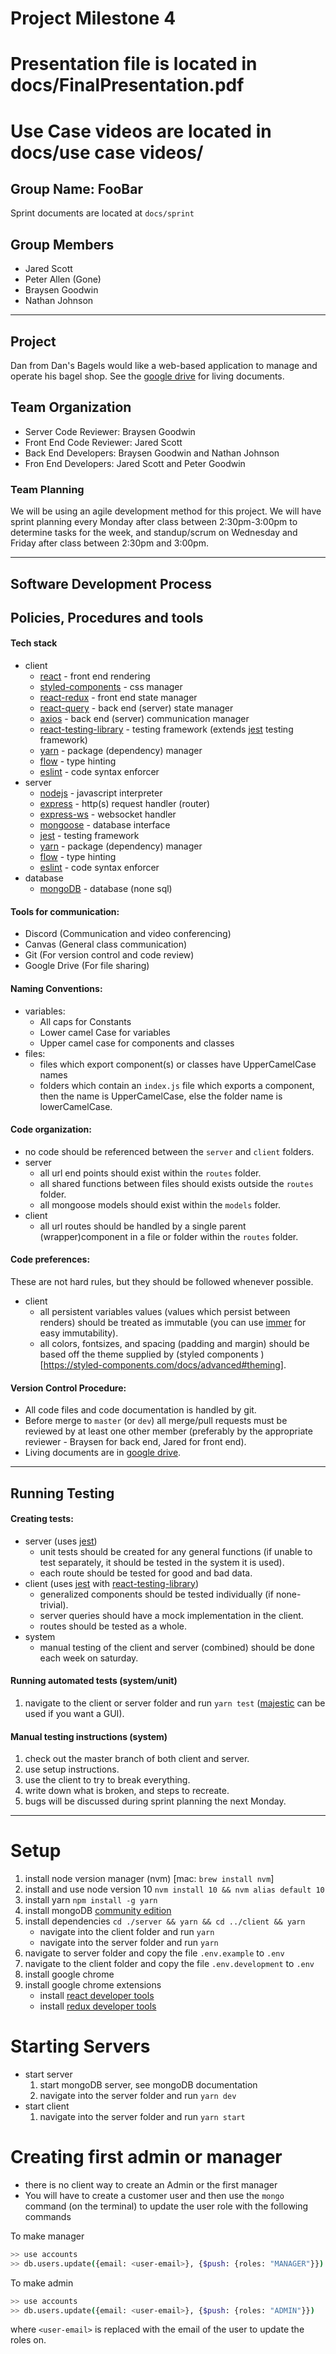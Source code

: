 # Project Milestone 4
# Presentation file is located in docs/FinalPresentation.pdf
# Use Case videos are located in docs/use case videos/
## Group Name: FooBar

Sprint documents are located at `docs/sprint`
## Group Members
  * Jared Scott
  * Peter Allen (Gone)
  * Braysen Goodwin
  * Nathan Johnson


---
  
## Project
  Dan from Dan's Bagels would like a web-based application to manage and operate his bagel shop. See the [google drive](https://drive.google.com/drive/folders/1U6tCNB-WRtASPWM0pf92Lu5S1zJgnxXI?usp=sharing) for living documents.
 
## Team Organization
   * Server Code Reviewer: Braysen Goodwin 
   * Front End Code Reviewer: Jared Scott
   * Back End Developers: Braysen Goodwin and Nathan Johnson 
   * Fron End Developers: Jared Scott and Peter Goodwin

### Team Planning

We will be using an agile development method for this project. We will have sprint planning every Monday after class between 2:30pm-3:00pm to determine tasks for the week, and standup/scrum on Wednesday and Friday after class between 2:30pm and 3:00pm.

---

## Software Development Process

## Policies, Procedures and tools


#### Tech stack
*  client
   * [react](https://reactjs.org) - front end rendering
   * [styled-components](https://styled-components.com/docs/advanced#theming) - css manager
   * [react-redux](https://www.npmjs.com/package/react-redux) - front end state manager
   * [react-query](https://react-query.tanstack.com) - back end (server) state manager
   * [axios](https://github.com/axios/axios) - back end (server) communication manager
   * [react-testing-library](https://testing-library.com/docs/react-testing-library/intro) - testing framework (extends [jest](https://jestjs.io) testing framework)
   * [yarn](https://www.npmjs.com/package/yarn) - package (dependency) manager
   * [flow](https://flow.org) - type hinting
   * [eslint](https://www.npmjs.com/package/eslint) - code syntax enforcer
* server
   * [nodejs](https://nodejs.org/en/) - javascript interpreter
   * [express](http://expressjs.com) - http(s) request handler (router)
   * [express-ws](https://github.com/HenningM/express-ws) - websocket handler
   * [mongoose](https://mongoosejs.com/docs/index.html) - database interface
   * [jest](https://jestjs.io) - testing framework
   * [yarn](https://www.npmjs.com/package/yarn) - package (dependency) manager
   * [flow](https://flow.org) - type hinting
   * [eslint](https://www.npmjs.com/package/eslint) - code syntax enforcer
* database
   * [mongoDB](https://docs.mongodb.com/manual/) - database (none sql)

#### Tools for communication:  
  * Discord (Communication and video conferencing)  
  * Canvas (General class communication)
  * Git (For version control and code review)
  * Google Drive (For file sharing) 
    
#### Naming Conventions:
  * variables:
    * All caps for Constants 
    * Lower camel Case for variables
    * Upper camel case for components and classes
  * files:
    * files which export component(s) or classes have UpperCamelCase names
    * folders which contain an `index.js` file which exports a component, then the name is UpperCamelCase, else the folder name is lowerCamelCase.

#### Code organization:
  * no code should be referenced between the `server` and `client` folders.
  * server
    * all url end points should exist within the `routes` folder.
    * all shared functions between files should exists outside the `routes` folder.
    * all mongoose models should exist within the `models` folder.
  * client
    * all url routes should be handled by a single parent (wrapper)component in a file or folder within the `routes` folder.

#### Code preferences:
These are not hard rules, but they should be followed whenever possible.
  * client
    * all persistent variables values (values which persist between renders) should be treated as immutable (you can use [immer](https://immerjs.github.io/immer/docs/introduction) for easy immutability).
    * all colors, fontsizes, and spacing (padding and margin) should be based off the theme supplied by (styled components )[https://styled-components.com/docs/advanced#theming].



#### Version Control Procedure:
  * All code files and code documentation is handled by git.
  * Before merge to `master` (or `dev`) all merge/pull requests must be reviewed by at least one other member (preferably by the appropriate reviewer - Braysen for back end, Jared for front end).
  * Living documents are in [google drive](https://drive.google.com/drive/folders/1U6tCNB-WRtASPWM0pf92Lu5S1zJgnxXI?usp=sharing).


---

## Running Testing

#### Creating tests:
  * server (uses [jest](https://jestjs.io))
    * unit tests should be created for any general functions (if unable to test separately, it should be tested in the system it is used).
    * each route should be tested for good and bad data.
  * client (uses [jest](https://jestjs.io) with [react-testing-library](https://testing-library.com/docs/react-testing-library/intro))
    * generalized components should be tested individually (if none-trivial).
    * server queries should have a mock implementation in the client.
    * routes should be tested as a whole.
  * system
    * manual testing of the client and server (combined) should be done each week on saturday.

#### Running automated tests (system/unit)
  1. navigate to the client or server folder and run `yarn test` ([majestic](https://github.com/Raathigesh/majestic) can be used if you want a GUI).

#### Manual testing instructions (system)
  1. check out the master branch of both client and server.
  2. use setup instructions.
  3. use the client to try to break everything.
  4. write down what is broken, and steps to recreate.
  5. bugs will be discussed during sprint planning the next Monday.

---


# Setup
  1. install node version manager (nvm) [mac: `brew install nvm`]
  2. install and use node version 10 `nvm install 10 && nvm alias default 10`
  3. install yarn `npm install -g yarn`
  4. install mongoDB [community edition](https://www.mongodb.com/try/download/community)
  5. install dependencies `cd ./server && yarn && cd ../client && yarn`
      * navigate into the client folder and run `yarn`
      * navigate into the server folder and run `yarn`
  6. navigate to server folder and copy the file `.env.example` to `.env`
  7. navigate to the client folder and copy the file `.env.development` to `.env`
  8. install google chrome
  9. install google chrome extensions
      * install [react developer tools](https://chrome.google.com/webstore/detail/react-developer-tools/fmkadmapgofadopljbjfkapdkoienihi?hl=en)
      * install [redux developer tools](https://chrome.google.com/webstore/detail/redux-devtools/lmhkpmbekcpmknklioeibfkpmmfibljd?hl=en)

# Starting Servers
  * start server
    1. start mongoDB server, see mongoDB documentation
    1. navigate into the server folder and run `yarn dev`
  * start client
    1. navigate into the server folder and run `yarn start`

# Creating first admin or manager
  * there is no client way to create an Admin or the first manager
  * You will have to create a customer user and then use the `mongo` command (on the terminal) to update the user role with the following commands

To make manager
```bash
>> use accounts
>> db.users.update({email: <user-email>}, {$push: {roles: "MANAGER"}})
```
 
 To make admin
```bash
>> use accounts
>> db.users.update({email: <user-email>}, {$push: {roles: "ADMIN"}})
```

where `<user-email>` is replaced with the email of the user to update the roles on.
 

